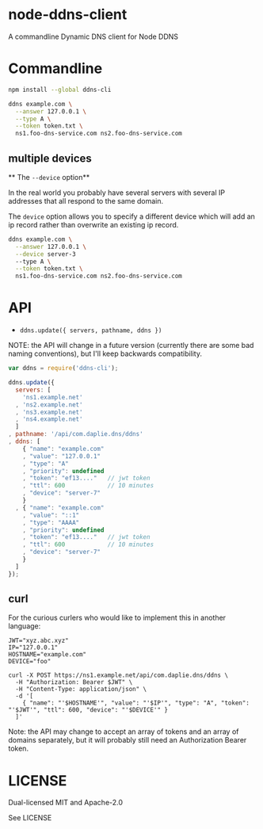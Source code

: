 node-ddns-client
=======

A commandline Dynamic DNS client for Node DDNS

Commandline
===========

```bash
npm install --global ddns-cli
```

```bash
ddns example.com \
  --answer 127.0.0.1 \
  --type A \
  --token token.txt \
  ns1.foo-dns-service.com ns2.foo-dns-service.com
```

multiple devices
--------

** The `--device` option**

In the real world you probably have several servers with several IP addresses
that all respond to the same domain.

The `device` option allows you to specify a different device which will add an ip record rather than
overwrite an existing ip record.

```bash
ddns example.com \
  --answer 127.0.0.1 \
  --device server-3
  --type A \
  --token token.txt \
  ns1.foo-dns-service.com ns2.foo-dns-service.com
```

API
===

* `ddns.update({ servers, pathname, ddns })`

NOTE: the API will change in a future version (currently there are some bad naming conventions),
but I'll keep backwards compatibility.

```javascript
var ddns = require('ddns-cli');

ddns.update({
  servers: [
    'ns1.example.net'
  , 'ns2.example.net'
  , 'ns3.example.net'
  , 'ns4.example.net'
  ]
, pathname: '/api/com.daplie.dns/ddns'
, ddns: [
    { "name": "example.com"
    , "value": "127.0.0.1"
    , "type": "A"
    , "priority": undefined
    , "token": "ef13...."   // jwt token
    , "ttl": 600            // 10 minutes
    , "device": "server-7"
    }
  , { "name": "example.com"
    , "value": "::1"
    , "type": "AAAA"
    , "priority": undefined
    , "token": "ef13...."   // jwt token
    , "ttl": 600            // 10 minutes
    , "device": "server-7"
    }
  ]
});
```

curl
----

For the curious curlers who would like to implement this in another language:

```
JWT="xyz.abc.xyz"
IP="127.0.0.1"
HOSTNAME="example.com"
DEVICE="foo"

curl -X POST https://ns1.example.net/api/com.daplie.dns/ddns \
  -H "Authorization: Bearer $JWT" \
  -H "Content-Type: application/json" \
  -d '[
    { "name": "'$HOSTNAME'", "value": "'$IP'", "type": "A", "token": "'$JWT'", "ttl": 600, "device": "'$DEVICE'" }
  ]'
```

Note: the API may change to accept an array of tokens and an array of domains separately,
but it will probably still need an Authorization Bearer token.

LICENSE
=======

Dual-licensed MIT and Apache-2.0

See LICENSE
